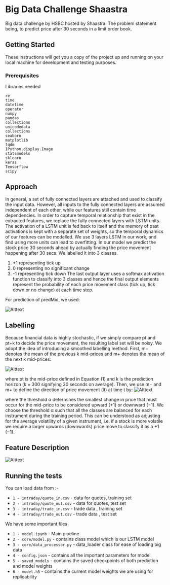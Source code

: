 # Big Data Challenge Shaastra
Big data challenge by HSBC hosted by Shaastra. The problem statement being, to predict price after 30 seconds in a
limit order book.

## Getting Started

These instructions will get you a copy of the project up and running on your local machine for development and testing purposes.

### Prerequisites

Libraries needed

```
re
time
datetime
operator
numpy
pandas
collections
unicodedata
collections
seaborn
matplotlib
tqdm
IPython.display.Image
statsmodels
sklearn
keras
Tensorflow
scipy
```
## Approach
In general, a set of fully connected layers are attached and used to classify the input data. However, all
inputs to the fully connected layers are assumed independent of each other, while our features still contain
time dependencies. In order to capture temporal relationship that exist in the extracted features, we replace
the fully connected layers with LSTM units. The activation of a LSTM unit is fed back to itself and the
memory of past activations is kept with a separate set of weights, so the temporal dynamics of our features
can be modelled. We use 3 layers LSTM in our work, and find using more units can lead to overfitting.
In our model we predict the stock price 30 seconds ahead by actually finding the price movement happening
after 30 secs. We labelled it into 3 classes.
  1) +1 representing tick up
  2) 0 representing no significant change
  3) -1 representing tick down
The last output layer uses a softmax activation function to classify into 3 classes and hence the final output
elements represent the probability of each price movement class (tick up, tick down or no change) at each
time step.

For prediction of predMid, we used:

![Alttext](https://raw.github.com/Vishwesh4/BDC_Shaastra/master/images/equation_image.png)

## Labelling

Because financial data is highly stochastic, if we simply compare pt and pt+k to decide the price movement,
the resulting label set will be noisy. We adopt the idea of introducing a smoothed labelling method. First, m−
denotes the mean of the previous k mid-prices and m+ denotes the mean of the next k mid-prices:

![Alttext](https://raw.github.com/Vishwesh4/BDC_Shaastra/master/images/labelling.png)

where pt is the mid-price defined in Equation (1) and k is the prediction horizon (k = 300 signifying 30
seconds on average). Then, we use m− and m+ to define the direction of price movement (lt) at time t by:
![Alttext](https://raw.github.com/Vishwesh4/BDC_Shaastra/master/images/labelling_2.png)

where the threshold α determines the smallest change in price that must occur for the mid-price to be
considered upward (+1) or downward (−1). We choose the threshold α such that all the classes are
balanced for each instrument during the training period. This can be understood as adjusting for the average
volatility of a given instrument, i.e. if a stock is more volatile we require a larger upwards (downwards) price
move to classify it as a +1 (−1).

## Feature Description

![Alttext](https://raw.github.com/Vishwesh4/BDC_Shaastra/master/images/feature.png)


## Running the tests

You can load data from :-
* `1 - intraday/quote_in.csv` - data for quotes, training set
* `2 - intraday/quote_out.csv` - data for quotes, test set
* `3 - intraday/trade_in.csv` - trade data , training set
* `4 - intraday/trade_out.csv` - trade data , test set

We have some important files
* `1 - model.ipynb` - Main pipeline
* `2 - core/model.py` - contains class model which is our LSTM model
* `3 - core/data_processor.py` - data_loader class for ease of loading big data
* `4 - config.json` - contains all the important parameters for model
* `5 - saved_models` - contains the saved checkpoints of both prediction and model weights
* `6 - model.h5` - contains the current model weights we are using for replicability

